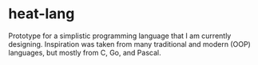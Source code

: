 # heat-lang
Prototype for a simplistic programming language that I am currently designing. Inspiration was taken from many traditional and modern (OOP) languages, but mostly from C, Go, and Pascal.
